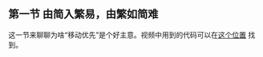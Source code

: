 ---
---

## 第一节 由简入繁易，由繁如简难

这一节来聊聊为啥“移动优先”是个好主意。视频中用到的代码可以在[这个位置](http://book.haoduoshipin.com/go-responsive/mobile-first.html) 找到。


